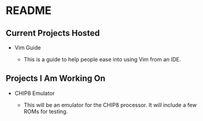 # README

## Current Projects Hosted

* Vim Guide
  
  - This is a guide to help people ease into using Vim from an IDE. 
  
## Projects I Am Working On

* CHIP8 Emulator

  - This will be an emulator for the CHIP8 processor. It will include a few ROMs for testing.
